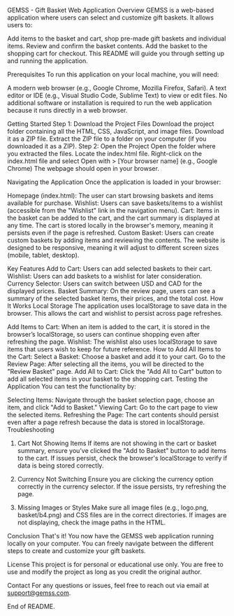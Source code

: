 
GEMSS - Gift Basket Web Application
Overview
GEMSS is a web-based application where users can select and customize gift baskets. It allows users to:


Add items to the basket and cart, shop pre-made gift baskets and individual items.
Review and confirm the basket contents.
Add the basket to the shopping cart for checkout.
This README will guide you through setting up and running the application.

Prerequisites
To run this application on your local machine, you will need:

A modern web browser (e.g., Google Chrome, Mozilla Firefox, Safari).
A text editor or IDE (e.g., Visual Studio Code, Sublime Text) to view or edit files.
No additional software or installation is required to run the web application because it runs directly in a web browser.

Getting Started
Step 1: Download the Project Files
Download the project folder containing all the HTML, CSS, JavaScript, and image files. Download it as a ZIP file.
Extract the ZIP file to a folder on your computer (if you downloaded it as a ZIP).
Step 2: Open the Project
Open the folder where you extracted the files.
Locate the index.html file.
Right-click on the index.html file and select Open with > [Your browser name] (e.g., Google Chrome)
The webpage should open in your browser.

Navigating the Application
Once the application is loaded in your browser:

Homepage (index.html): The user can start browsing baskets and items available for purchase.
Wishlist: Users can save baskets/items to a wishlist (accessible from the "Wishlist" link in the navigation menu).
Cart: Items in the basket can be added to the cart, and the cart summary is displayed at any time. The cart is stored locally in the browser's memory, meaning it persists even if the page is refreshed.
Custom Basket: Users can create custom baskets by adding items and reviewing the contents.
The website is designed to be responsive, meaning it will adjust to different screen sizes (mobile, tablet, desktop).

Key Features
Add to Cart: Users can add selected baskets to their cart.
Wishlist: Users can add baskets to a wishlist for later consideration.
Currency Selector: Users can switch between USD and CAD for the displayed prices.
Basket Summary: On the review page, users can see a summary of the selected basket items, their prices, and the total cost.
How It Works
Local Storage
The application uses localStorage to save data in the browser. This allows the cart and wishlist to persist across page refreshes.

Add Items to Cart: When an item is added to the cart, it is stored in the browser’s localStorage, so users can continue shopping even after refreshing the page.
Wishlist: The wishlist also uses localStorage to save items that users wish to keep for future reference.
How to Add All Items to the Cart:
Select a Basket: Choose a basket and add it to your cart.
Go to the Review Page: After selecting all the items, you will be directed to the "Review Basket" page.
Add All to Cart: Click the "Add All to Cart" button to add all selected items in your basket to the shopping cart.
Testing the Application
You can test the functionality by:

Selecting Items: Navigate through the basket selection page, choose an item, and click "Add to Basket."
Viewing Cart: Go to the cart page to view the selected items.
Refreshing the Page: The cart contents should persist even after a page refresh because the data is stored in localStorage.
Troubleshooting
1. Cart Not Showing Items
If items are not showing in the cart or basket summary, ensure you’ve clicked the "Add to Basket" button to add items to the cart. If issues persist, check the browser's localStorage to verify if data is being stored correctly.

2. Currency Not Switching
Ensure you are clicking the currency option correctly in the currency selector. If the issue persists, try refreshing the page.

3. Missing Images or Styles
Make sure all image files (e.g., logo.png, basket/b4.png) and CSS files are in the correct directories. If images are not displaying, check the image paths in the HTML.

Conclusion
That's it! You now have the GEMSS web application running locally on your computer. You can freely navigate between the different steps to create and customize your gift baskets.

License
This project is for personal or educational use only. You are free to use and modify the project as long as you credit the original author.

Contact
For any questions or issues, feel free to reach out via email at support@gemss.com.

End of README.

